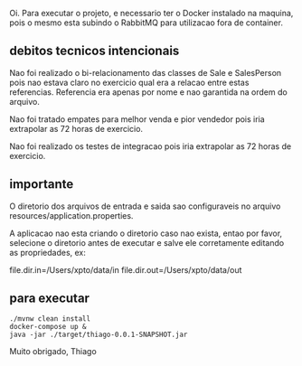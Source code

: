 Oi. Para executar o projeto, e necessario ter o Docker instalado na maquina,
pois o mesmo esta subindo o RabbitMQ para utilizacao fora de container.

## debitos tecnicos intencionais

Nao foi realizado o bi-relacionamento das classes de Sale e SalesPerson pois nao estava 
claro no exercicio qual era a relacao entre estas referencias. Referencia era apenas por nome
e nao garantida na ordem do arquivo.

Nao foi tratado empates para melhor venda e pior vendedor pois iria extrapolar as 72 horas de exercicio.

Nao foi realizado os testes de integracao pois iria extrapolar as 72 horas de exercicio.

## importante

O diretorio dos arquivos de entrada e saida sao configuraveis
no arquivo resources/application.properties.

A aplicacao nao esta criando o diretorio caso nao exista,
entao por favor, selecione o diretorio antes de executar e
salve ele corretamente editando as propriedades, ex:

file.dir.in=/Users/xpto/data/in
file.dir.out=/Users/xpto/data/out

## para executar
```
./mvnw clean install
docker-compose up &
java -jar ./target/thiago-0.0.1-SNAPSHOT.jar
```


Muito obrigado, 
Thiago